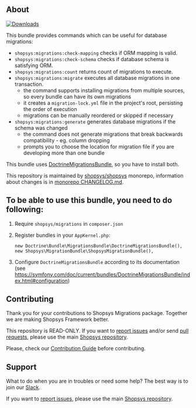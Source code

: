 ## About

[![Downloads](https://img.shields.io/packagist/dt/shopsys/migrations.svg)](https://packagist.org/packages/shopsys/migrations)

This bundle provides commands which can be useful for database migrations:
* `shopsys:migrations:check-mapping` checks if ORM mapping is valid.
* `shopsys:migrations:check-schema` checks if database schema is satisfying ORM.
* `shopsys:migrations:count` returns count of migrations to execute.
* `shopsys:migrations:migrate` executes all database migrations in one transaction.
    * the command supports installing migrations from multiple sources, so every bundle can have its own migrations
    * it creates a `migration-lock.yml` file in the project's root, persisting the order of execution
    * migrations can be manually reordered or skipped if necessary
* `shopsys:migrations:generate` generates database migrations if the schema was changed
    * the command does not generate migrations that break backwards compatibility - eg. column dropping
    * prompts you to choose the location for migration file if you are developing more than one bundle

This bundle uses [DoctrineMigrationsBundle](https://symfony.com/doc/current/bundles/DoctrineMigrationsBundle), so you have to install both.

This repository is maintained by [shopsys/shopsys] monorepo, information about changes is in [monorepo CHANGELOG.md](https://github.com/shopsys/shopsys/blob/master/CHANGELOG.md).

## To be able to use this bundle, you need to do following:
1. Require `shopsys/migrations` in `composer.json`
2. Register bundles in your `AppKernel.php`:

    ```
    new Doctrine\Bundle\MigrationsBundle\DoctrineMigrationsBundle(),
    new Shopsys\MigrationBundle\ShopsysMigrationBundle(),
    ```
3. Configure `DoctrineMigrationsBundle` according to its documentation (see https://symfony.com/doc/current/bundles/DoctrineMigrationsBundle/index.html#configuration)

## Contributing
Thank you for your contributions to Shopsys Migrations package.
Together we are making Shopsys Framework better.

This repository is READ-ONLY.
If you want to [report issues](https://github.com/shopsys/shopsys/issues/new) and/or send [pull requests](https://github.com/shopsys/shopsys/compare),
please use the main [Shopsys repository](https://github.com/shopsys/shopsys).

Please, check our [Contribution Guide](https://github.com/shopsys/shopsys/blob/master/CONTRIBUTING.md) before contributing.

## Support
What to do when you are in troubles or need some help?
The best way is to join our [Slack](https://join.slack.com/t/shopsysframework/shared_invite/zt-11wx9au4g-e5pXei73UJydHRQ7nVApAQ).

If you want to [report issues](https://github.com/shopsys/shopsys/issues/new), please use the main [Shopsys repository](https://github.com/shopsys/shopsys).

[shopsys/shopsys]:(https://github.com/shopsys/shopsys)
